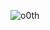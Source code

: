 ![o0th](https://github-readme-stats.vercel.app/api?username=o0th&count_private=true&show_icons=true&theme=transparent&include_all_commits=true&exclude_repo=greenTicks&hide_border=true)
